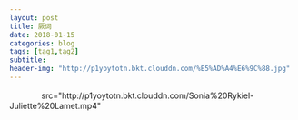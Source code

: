 ```yaml
---
layout: post
title: 厥词
date: 2018-01-15
categories: blog
tags: [tag1,tag2]
subtitle:
header-img: "http://p1yoytotn.bkt.clouddn.com/%E5%AD%A4%E6%9C%88.jpg"
---
```


<!-- <center>
<video controls="controls" autoplay="autoplay">
  <source src="http://p1yoytotn.bkt.clouddn.com/Sonia%20Rykiel-Juliette%20Lamet.mp4" type="video/mp4" />
</video>
</center> -->

<div class="con">
　　　　<embed>src="http://p1yoytotn.bkt.clouddn.com/Sonia%20Rykiel-Juliette%20Lamet.mp4"</embed>   
</div>
